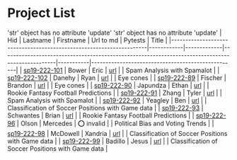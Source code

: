 # Project List

'str' object has no attribute 'update'
'str' object has no attribute 'update'
| Hid                                                                 | Lastname   | Firstname   | Url to md                                                                                       | Pytests   | Title                                             |
|---------------------------------------------------------------------|------------|-------------|-------------------------------------------------------------------------------------------------|-----------|---------------------------------------------------|
| [sp19-222-101](https://github.com/cloudmesh-community/sp19-222-101) | Bower      | Eric        | [url](https://github.com/cloudmesh-community/sp19-222-101/blob/master/project-report/report.md) |           | Spam Analysis with Spamalot                       |
| [sp19-222-102](https://github.com/cloudmesh-community/sp19-222-102) | Danehy     | Ryan        | [url](https://github.com/cloudmesh-community/sp19-222-89/blob/master/project-report/report.md)  |           | Eye cones                                         |
| [sp19-222-89](https://github.com/cloudmesh-community/sp19-222-89)   | Fischer    | Brandon     | [url](https://github.com/cloudmesh-community/sp19-222-89/blob/master/project-report/report.md)  |           | Eye cones                                         |
| [sp19-222-90](https://github.com/cloudmesh-community/sp19-222-90)   | Japundza   | Ethan       | [url](https://github.com/cloudmesh-community/sp19-222-90/blob/master/project-report/report.md)  |           | Rookie Fantasy Football Predictions               |
| [sp19-222-91](https://github.com/cloudmesh-community/sp19-222-91)   | Zhang      | Tyler       | [url](https://github.com/cloudmesh-community/sp19-222-101/blob/master/project-report/report.md) |           | Spam Analysis with Spamalot                       |
| [sp19-222-92](https://github.com/cloudmesh-community/sp19-222-92)   | Yeagley    | Ben         | [url](https://github.com/cloudmesh-community/sp19-222-92/blob/master/project-report/report.md)  |           | Classification of Soccer Positions with Game data |
| [sp19-222-93](https://github.com/cloudmesh-community/sp19-222-93)   | Schwantes  | Brian       | [url](https://github.com/cloudmesh-community/sp19-222-90/blob/master/project-report/report.md)  |           | Rookie Fantasy Football Predictions               |
| [sp19-222-96](https://github.com/cloudmesh-community/sp19-222-96)   | Olson      | Mercedes    | :o: invalid                                                                                     |           | Political Bias and Voting Trends                  |
| [sp19-222-98](https://github.com/cloudmesh-community/sp19-222-98)   | McDowell   | Xandria     | [url](https://github.com/cloudmesh-community/sp19-222-92/blob/master/project-report/report.md)  |           | Classification of Soccer Positions with Game data |
| [sp19-222-99](https://github.com/cloudmesh-community/sp19-222-99)   | Badillo    | Jesus       | [url](https://github.com/cloudmesh-community/sp19-222-92/blob/master/project-report/report.md)  |           | Classification of Soccer Positions with Game data |
